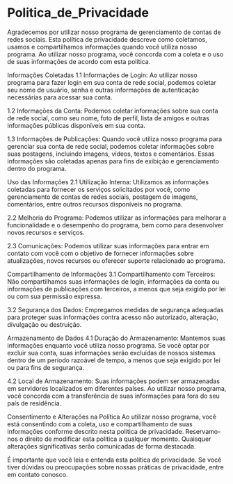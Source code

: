 # Politica_de_Privacidade

 Agradecemos por utilizar nosso programa de gerenciamento de contas de redes sociais. Esta política de privacidade descreve como coletamos, usamos e compartilhamos informações quando você utiliza nosso programa. Ao utilizar nosso programa, você concorda com a coleta e o uso de suas informações de acordo com esta política.
        
Informações Coletadas
   1.1 Informações de Login: Ao utilizar nosso programa para fazer login em sua conta de rede social, podemos coletar seu nome de usuário, senha e outras informações de autenticação necessárias para acessar sua conta.
        
   1.2 Informações da Conta: Podemos coletar informações sobre sua conta de rede social, como seu nome, foto de perfil, lista de amigos e outras informações públicas disponíveis em sua conta.
        
   1.3 Informações de Publicações: Quando você utiliza nosso programa para gerenciar sua conta de rede social, podemos coletar informações sobre suas postagens, incluindo imagens, vídeos, textos e comentários. Essas informações são coletadas apenas para fins de exibição e gerenciamento dentro do programa.
    
Uso das Informações
   2.1 Utilização Interna: Utilizamos as informações coletadas para fornecer os serviços solicitados por você, como gerenciamento de contas de redes sociais, postagem de imagens, comentários, entre outros recursos disponíveis no programa.
     
   2.2 Melhoria do Programa: Podemos utilizar as informações para melhorar a funcionalidade e o desempenho do programa, bem como para desenvolver novos recursos e serviços.
        
   2.3 Comunicações: Podemos utilizar suas informações para entrar em contato com você com o objetivo de fornecer informações sobre atualizações, novos recursos ou oferecer suporte relacionado ao programa.
        
Compartilhamento de Informações
   3.1 Compartilhamento com Terceiros: Não compartilhamos suas informações de login, informações da conta ou informações de publicações com terceiros, a menos que seja exigido por lei ou com sua permissão expressa.
        
   3.2 Segurança dos Dados: Empregamos medidas de segurança adequadas para proteger suas informações contra acesso não autorizado, alteração, divulgação ou destruição.
        
Armazenamento de Dados
   4.1 Duração do Armazenamento: Mantemos suas informações enquanto você utiliza nosso programa. Se você optar por excluir sua conta, suas informações serão excluídas de nossos sistemas dentro de um período razoável de tempo, a menos que seja exigido por lei ou para fins de segurança.
        
   4.2 Local de Armazenamento: Suas informações podem ser armazenadas em servidores localizados em diferentes países. Ao utilizar nosso programa, você concorda com a transferência de suas informações para fora do seu país de residência.
        
Consentimento e Alterações na Política
   Ao utilizar nosso programa, você está consentindo com a coleta, uso e compartilhamento de suas informações conforme descrito nesta política de privacidade. Reservamo-nos o direito de modificar esta política a qualquer momento. Quaisquer alterações significativas serão comunicadas de forma destacada.
        
   É importante que você leia e entenda esta política de privacidade. Se você tiver dúvidas ou preocupações sobre nossas práticas de privacidade, entre em contato conosco.
